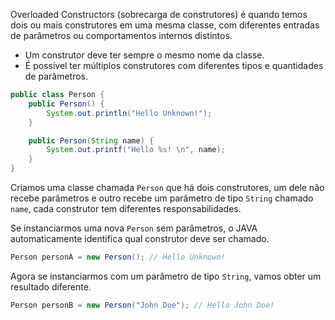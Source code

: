 Overloaded Constructors (sobrecarga de construtores) é quando temos dois ou mais construtores em uma mesma classe, com diferentes entradas de parâmetros ou comportamentos internos distintos.

-  Um construtor deve ter sempre o mesmo nome da classe.
-  É possível ter múltiplos construtores com diferentes tipos e quantidades de parâmetros.

```java
public class Person {
    public Person() {
        System.out.println("Hello Unknown!");
    }

    public Person(String name) {
        System.out.printf("Hello %s! \n", name);
    }
}
```


Criamos uma classe chamada `Person` que há dois construtores, um dele não recebe parâmetros e outro recebe um parâmetro de tipo `String` chamado `name`, cada construtor tem diferentes responsabilidades.

Se instanciarmos uma nova `Person` sem parâmetros, o JAVA automaticamente identifica qual construtor deve ser chamado.

```java
Person personA = new Person(); // Hello Unknown!
```

Agora se instanciarmos com um parâmetro de tipo `String`, vamos obter um resultado diferente.

```java
Person personB = new Person("John Doe"); // Hello John Doe!
```

